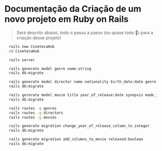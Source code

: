 # Documentação da Criação de um novo projeto em Ruby on Rails
> Será descrito abaixo, todo o passo a passo (ou quase todo 🥲) para a criação desse projeto!

```sh
  rails new CinetecaHub
  cd CinetecaHub

  rails server
```

```sh
  rails generate model genre name:string
  rails db:migrate

  rails generate model director name nationality birth_date:date genre:references
  rails db:migrate

  rails gererate model movie title year_of_release:date synopsis made_in duration:integer genre:references director:references
  rails db:migrate
```

```sh
  rails routes -g genres
  rails routes -g directors
  rails routes -g movies
```

```sh
  rails generate migration change_year_of_release_column_to_integer
  rails db:migrate
```

```sh
  rails generate migration add_columns_to_movie released:boolean
  rails db:migrate
```